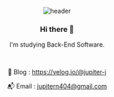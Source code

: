  <div align=center>

![header](https://capsule-render.vercel.app/api?type=cylinder&color=auto&height=150&section=header&text=Namju%20Kim&fontSize=70)


### Hi there 👋
I'm studying Back-End Software.

  <br>
  
  
🌲 Blog :  https://velog.io/@jupiter-j 
  
📬 Email : jupitern404@gmail.com
 


<!--
**Jupiter-J/Jupiter-J** is a ✨ _special_ ✨ repository because its `README.md` (this file) appears on your GitHub profile.

Here are some ideas to get you started:

- 🔭 I’m currently working on ...
- 🌱 I’m currently learning ...
- 👯 I’m looking to collaborate on ...
- 🤔 I’m looking for help with ...
- 💬 Ask me about ...
- 📫 How to reach me: ...
- 😄 Pronouns: ...
- ⚡ Fun fact: ...
-->

  
  
  </div>
